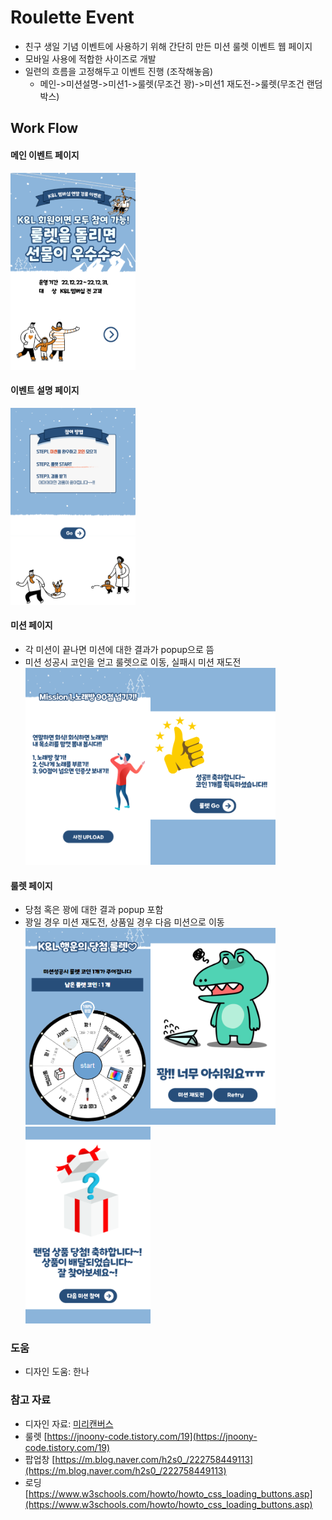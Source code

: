 # Roulette Event
- 친구 생일 기념 이벤트에 사용하기 위해 간단히 만든 미션 룰렛 이벤트 웹 페이지
- 모바일 사용에 적합한 사이즈로 개발
- 일련의 흐름을 고정해두고 이벤트 진행 (조작해놓음)
    - 메인->미션설명->미션1->룰렛(무조건 꽝)->미션1 재도전->룰렛(무조건 랜덤박스)

   
## Work Flow
#### 메인 이벤트 페이지    
<img src="./static/images/1.png" width="200" height="315"/>

#### 이벤트 설명 페이지    
<img src="./static/images/2.png" width="200" height="315"/>

#### 미션 페이지
- 각 미션이 끝나면 미션에 대한 결과가 popup으로 뜸
- 미션 성공시 코인을 얻고 룰렛으로 이동, 실패시 미션 재도전    
<img src="./static/images/3.png" width="200" height="315"/><img src="./static/images/5.png" width="200" height="315"/>
#### 룰렛 페이지
- 당첨 혹은 꽝에 대한 결과 popup 포함
- 꽝일 경우 미션 재도전, 상품일 경우 다음 미션으로 이동    
<img src="./static/images/4.png" width="200" height="315"/><img src="./static/images/6.png" width="200" height="315"/><img src="./static/images/7.png" width="200" height="315"/>

### 도움
- 디자인 도움: 한나

### 참고 자료
- 디자인 자료: [미리캔버스](https://www.miricanvas.com/)
- 룰렛 [https://jnoony-code.tistory.com/19](https://jnoony-code.tistory.com/19)
- 팝업창 [https://m.blog.naver.com/h2s0_/222758449113](https://m.blog.naver.com/h2s0_/222758449113)
- 로딩 [https://www.w3schools.com/howto/howto_css_loading_buttons.asp](https://www.w3schools.com/howto/howto_css_loading_buttons.asp)
